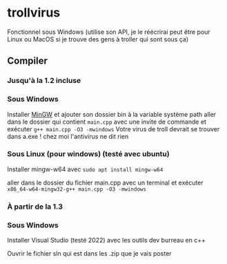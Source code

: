 # trollvirus
Fonctionnel sous Windows (utilise son API, je le réécrirai peut être pour Linux ou MacOS si je trouve des gens à troller qui sont sous ça)

## Compiler

### Jusqu'à la 1.2 incluse

### Sous Windows

Installer [MinGW](https://sourceforge.net/projects/mingw/) et ajouter son dossier bin à la variable système path
aller dans le dossier qui contient `main.cpp` avec une invite de commande et exécuter `g++ main.cpp -O3 -mwindows`
Votre virus de troll devrait se trouver dans a.exe !
chez moi l'antivirus ne dit rien

### Sous Linux (pour windows) (testé avec ubuntu)

Installer mingw-w64 avec `sudo apt install mingw-w64`

aller dans le dossier du fichier main.cpp avec un terminal et exécuter `x86_64-w64-mingw32-g++ main.cpp -O3 -mwindows`

### À partir de la 1.3

### Sous Windows

Installer Visual Studio (testé 2022) avec les outils dev burreau en c++

Ouvrir le fichier sln qui est dans les .zip que je vais poster
